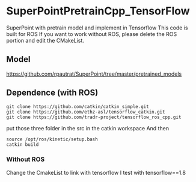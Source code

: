 # SuperPointPretrainCpp_TensorFlow
SuperPoint with pretrain model and implement in Tensorflow
This code is built for ROS 
If you want to work without ROS, please delete the ROS portion and edit the CMakeList.
## Model
https://github.com/rpautrat/SuperPoint/tree/master/pretrained_models
## Dependence (with ROS)
```
git clone https://github.com/catkin/catkin_simple.git
git clone https://github.com/ethz-asl/tensorflow_catkin.git
git clone https://github.com/tradr-project/tensorflow_ros_cpp.git
```
put those three folder in the src in the catkin workspace
And then 
```
source /opt/ros/kinetic/setup.bash
catkin build
```
### Without ROS 
Change the CmakeList to link with tensorflow 
I test with tensorflow==1.8


 


   
